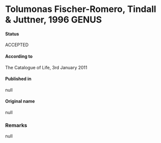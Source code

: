 # Tolumonas Fischer-Romero, Tindall & Juttner, 1996 GENUS

#### Status
ACCEPTED

#### According to
The Catalogue of Life, 3rd January 2011

#### Published in
null

#### Original name
null

### Remarks
null